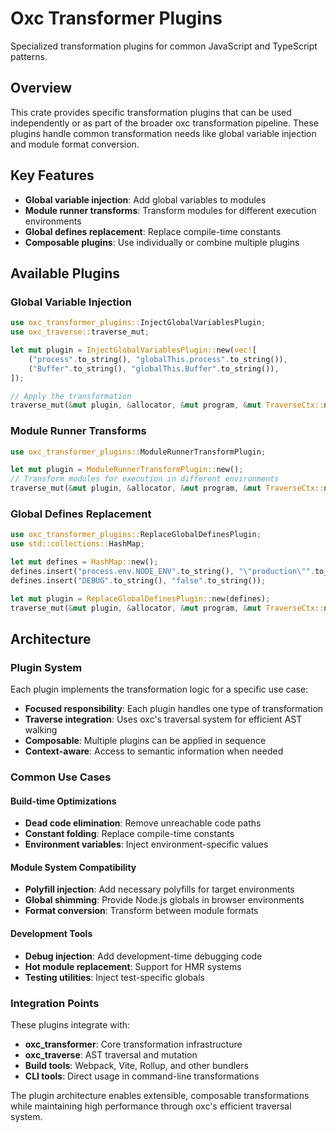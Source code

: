 # Oxc Transformer Plugins

Specialized transformation plugins for common JavaScript and TypeScript patterns.

## Overview

This crate provides specific transformation plugins that can be used independently or as part of the broader oxc transformation pipeline. These plugins handle common transformation needs like global variable injection and module format conversion.

## Key Features

- **Global variable injection**: Add global variables to modules
- **Module runner transforms**: Transform modules for different execution environments
- **Global defines replacement**: Replace compile-time constants
- **Composable plugins**: Use individually or combine multiple plugins

## Available Plugins

### Global Variable Injection

```rust
use oxc_transformer_plugins::InjectGlobalVariablesPlugin;
use oxc_traverse::traverse_mut;

let mut plugin = InjectGlobalVariablesPlugin::new(vec![
    ("process".to_string(), "globalThis.process".to_string()),
    ("Buffer".to_string(), "globalThis.Buffer".to_string()),
]);

// Apply the transformation
traverse_mut(&mut plugin, &allocator, &mut program, &mut TraverseCtx::new());
```

### Module Runner Transforms

```rust
use oxc_transformer_plugins::ModuleRunnerTransformPlugin;

let mut plugin = ModuleRunnerTransformPlugin::new();
// Transform modules for execution in different environments
traverse_mut(&mut plugin, &allocator, &mut program, &mut TraverseCtx::new());
```

### Global Defines Replacement

```rust
use oxc_transformer_plugins::ReplaceGlobalDefinesPlugin;
use std::collections::HashMap;

let mut defines = HashMap::new();
defines.insert("process.env.NODE_ENV".to_string(), "\"production\"".to_string());
defines.insert("DEBUG".to_string(), "false".to_string());

let mut plugin = ReplaceGlobalDefinesPlugin::new(defines);
traverse_mut(&mut plugin, &allocator, &mut program, &mut TraverseCtx::new());
```

## Architecture

### Plugin System

Each plugin implements the transformation logic for a specific use case:

- **Focused responsibility**: Each plugin handles one type of transformation
- **Traverse integration**: Uses oxc's traversal system for efficient AST walking
- **Composable**: Multiple plugins can be applied in sequence
- **Context-aware**: Access to semantic information when needed

### Common Use Cases

#### Build-time Optimizations

- **Dead code elimination**: Remove unreachable code paths
- **Constant folding**: Replace compile-time constants
- **Environment variables**: Inject environment-specific values

#### Module System Compatibility

- **Polyfill injection**: Add necessary polyfills for target environments
- **Global shimming**: Provide Node.js globals in browser environments
- **Format conversion**: Transform between module formats

#### Development Tools

- **Debug injection**: Add development-time debugging code
- **Hot module replacement**: Support for HMR systems
- **Testing utilities**: Inject test-specific globals

### Integration Points

These plugins integrate with:

- **oxc_transformer**: Core transformation infrastructure
- **oxc_traverse**: AST traversal and mutation
- **Build tools**: Webpack, Vite, Rollup, and other bundlers
- **CLI tools**: Direct usage in command-line transformations

The plugin architecture enables extensible, composable transformations while maintaining high performance through oxc's efficient traversal system.

